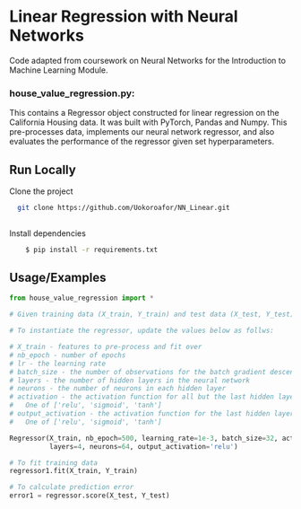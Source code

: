 
# Linear Regression with Neural Networks

Code adapted from coursework on Neural Networks for the Introduction to Machine Learning Module.

### house_value_regression.py: 

This contains a Regressor object constructed for linear regression on the California Housing data. It was built with PyTorch, Pandas and  Numpy. This pre-processes data, implements our neural network regressor,  and also evaluates the performance of the regressor given set hyperparameters.


## Run Locally

Clone the project

```bash
  git clone https://github.com/Uokoroafor/NN_Linear.git
  
```

Install dependencies 
```bash
    $ pip install -r requirements.txt
```



## Usage/Examples

```python
from house_value_regression import *

# Given training data (X_train, Y_train) and test data (X_test, Y_test)

# To instantiate the regressor, update the values below as follws:

# X_train - features to pre-process and fit over
# nb_epoch - number of epochs
# lr - the learning rate
# batch_size - the number of observations for the batch gradient descent
# layers - the number of hidden layers in the neural network
# neurons - the number of neurons in each hidden layer
# activation - the activation function for all but the last hidden layer. 
#   One of ['relu', 'sigmoid', 'tanh']
# output_activation - the activation function for the last hidden layer if desired to be different. 
#   One of ['relu', 'sigmoid', 'tanh']

Regressor(X_train, nb_epoch=500, learning_rate=1e-3, batch_size=32, activation='relu',
          layers=4, neurons=64, output_activation='relu')

# To fit training data
regressor1.fit(X_train, Y_train)

# To calculate prediction error
error1 = regressor.score(X_test, Y_test)

```


